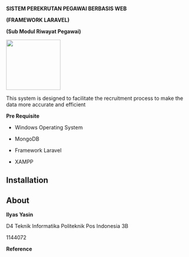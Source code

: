 **SISTEM PEREKRUTAN PEGAWAI BERBASIS WEB**

**(FRAMEWORK LARAVEL)**

**(Sub Modul Riwayat Pegawai)**

<img src="./media/image1.png" width="147" height="136" />

This system is designed to facilitate the recruitment process to make the data more accurate and efficient

**Pre Requisite**

-   Windows Operating System

-   MongoDB

-   Framework Laravel

-   XAMPP

Installation
------------

About
-----

**Ilyas Yasin**

D4 Teknik Informatika Politeknik Pos Indonesia 3B

1144072

**Reference**

